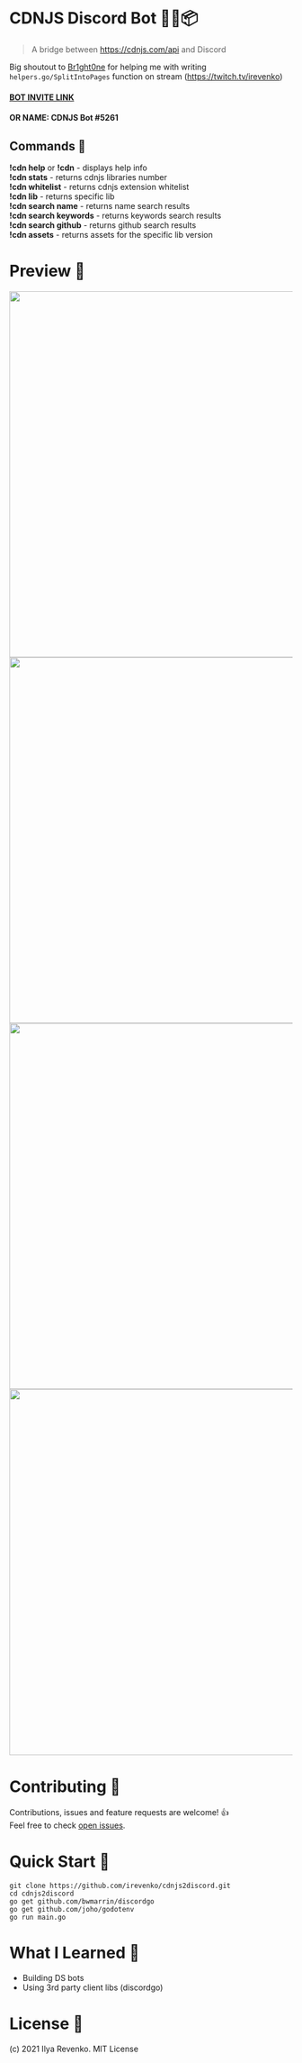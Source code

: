 # CDNJS Discord Bot 🤖🚀📦
> A bridge between https://cdnjs.com/api and Discord

Big shoutout to <a href="https://github.com/br1ght0ne">Br1ght0ne</a> for helping me with writing ```helpers.go/SplitIntoPages``` function on stream (https://twitch.tv/irevenko)<br>
#### <a href="https://discord.com/oauth2/authorize?client_id=806461827776905237&scope=bot&permissions=85056">BOT INVITE LINK</a> 
#### OR NAME: CDNJS Bot #5261

## Commands  📃
<b>!cdn help</b> or <b>!cdn</b> - displays help info <br>
<b>!cdn stats</b> - returns cdnjs libraries number <br>
<b>!cdn whitelist</b> - returns cdnjs extension whitelist <br>
<b>!cdn lib</b> <LIB NAME> - returns specific lib <br>
<b>!cdn search name</b> <LIB NAME> - returns name search results <br>
<b>!cdn search keywords</b> <KEYWORDS> - returns keywords search results <br>
<b>!cdn search github</b> <GH USERNAME> - returns github search results <br>
<b>!cdn assets</b> <NAME> <VERSION> - returns assets for the specific lib version

# Preview 🔎
<img src="https://i.imgur.com/OY6Il9C.png" width="650">
<img src="https://i.imgur.com/3nEVLDz.png" width="650">
<img src="https://i.imgur.com/einEfCq.png" width="650">
<img src="https://i.imgur.com/gjWEMK9.png" width="650">

# Contributing 🤝
Contributions, issues and feature requests are welcome! 👍 <br>
Feel free to check [open issues](https://github.com/irevenko/cdnjs2discord/issues).

# Quick Start 🚀
```git clone https://github.com/irevenko/cdnjs2discord.git``` <br>
```cd cdnjs2discord``` <br>
```go get github.com/bwmarrin/discordgo``` <br>
```go get github.com/joho/godotenv``` <br>
```go run main.go``` <br>

# What I Learned 🧠
- Building DS bots
- Using 3rd party client libs (discordgo)

# License 📑
(c) 2021 Ilya Revenko. MIT License
